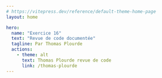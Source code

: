 ```yaml
---
# https://vitepress.dev/reference/default-theme-home-page
layout: home

hero:
  name: "Exercice 16"
  text: "Revue de code documentée"
  tagline: Par Thomas Plourde
  actions:
    - theme: alt
      text: Thomas Plourde revue de code
      link: /thomas-plourde
---
```

